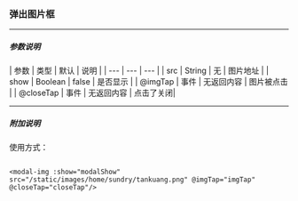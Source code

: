 ### 弹出图片框

****

##### 参数说明

| 参数 | 类型 | 默认 | 说明 |
| --- | --- | --- |
| src | String |  无  | 图片地址 |
| show | Boolean | false | 是否显示 |
| @imgTap | 事件 | 无返回内容 | 图片被点击 |
| @closeTap | 事件 | 无返回内容 | 点击了关闭|

****

##### 附加说明

使用方式：

```

<modal-img :show="modalShow" src="/static/images/home/sundry/tankuang.png" @imgTap="imgTap" @closeTap="closeTap"/>

```
